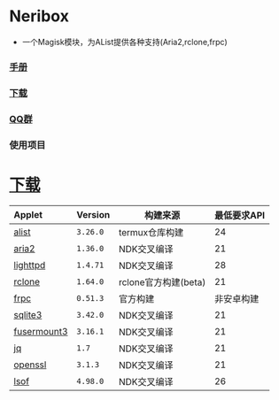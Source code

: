 # Neribox
- 一个Magisk模块，为AList提供各种支持(Aria2,rclone,frpc)
### [手册](https://kazamataneri.tech)
### [下载](https://cloud.kazamataneri.tech)
### [QQ群](http://qm.qq.com/cgi-bin/qm/qr?_wv=1027&k=5B08rKiTBpZTBWMJLv5h3E_yPeDNzHMW&authKey=lMSH9XkRR0XJBy4BHxQXCwW2NXhqUb7%2FwJsk7gpV0JGlx2otuBIcxkxIPUttZXGN&noverify=0&group_code=309226937)
### 使用项目

# [下载](https://cloud.kazamataneri.tech)
| Applet | Version     | 构建来源| 最低要求API  |
|:----------|:---------------| -----| ---- |
|[alist](https://alist.nn.ci/)        | `3.26.0` |termux仓库构建| 24 |
|[aria2](https://github.com/aria2/aria2)        | `1.36.0`  |NDK交叉编译| 21 |
| [lighttpd](https://lighttpd.net/) | `1.4.71`  |NDK交叉编译| 28 |
| [rclone](https://rclone.org/)   | `1.64.0`  |rclone官方构建(beta)| 21 |
| [frpc](https://github.com/fatedier/frp)    | `0.51.3`  |官方构建| 非安卓构建 |
| [sqlite3](https://sqlite.org/)      | `3.42.0`   |NDK交叉编译| 21 |
| [fusermount3](https://github.com/libfuse/libfuse) | `3.16.1` |NDK交叉编译| 21 |
| [jq](https://github.com/jqlang/jq) | `1.7` |NDK交叉编译| 21 |
| [openssl](https://www.openssl.org/)  | `3.1.3` |NDK交叉编译| 21 |
| [lsof](https://github.com/lsof-org/lsof) | `4.98.0` |NDK交叉编译| 26| 
